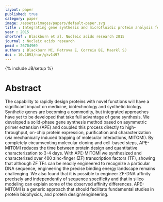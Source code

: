 ```yaml
---
layout: paper
published: true
category: paper
image: /assets/images/papers/default-paper.svg
title : Integrating gene synthesis and microfluidic protein analysis for rapid protein engineering
year : 2015
shortref : Blackburn et al. Nucleic acids research 2015
journal : Nucleic acids research
pmid : 26704969
authors : Blackburn MC, Petrova E, Correia BE, Maerkl SJ
doi : 10.1093/nar/gkv1497
---
```

{% include JB/setup %}

# Abstract

The capability to rapidly design proteins with novel functions will have a significant impact on medicine, biotechnology and synthetic biology. Synthetic genes are becoming a commodity, but integrated approaches have yet to be developed that take full advantage of gene synthesis. We developed a solid-phase gene synthesis method based on asymmetric primer extension (APE) and coupled this process directly to high-throughput, on-chip protein expression, purification and characterization (via mechanically induced trapping of molecular interactions, MITOMI). By completely circumventing molecular cloning and cell-based steps, APE-MITOMI reduces the time between protein design and quantitative characterization to 3-4 days. With APE-MITOMI we synthesized and characterized over 400 zinc-finger (ZF) transcription factors (TF), showing that although ZF TFs can be readily engineered to recognize a particular DNA sequence, engineering the precise binding energy landscape remains challenging. We also found that it is possible to engineer ZF-DNA affinity precisely and independently of sequence specificity and that in silico modeling can explain some of the observed affinity differences. APE-MITOMI is a generic approach that should facilitate fundamental studies in protein biophysics, and protein design/engineering.
